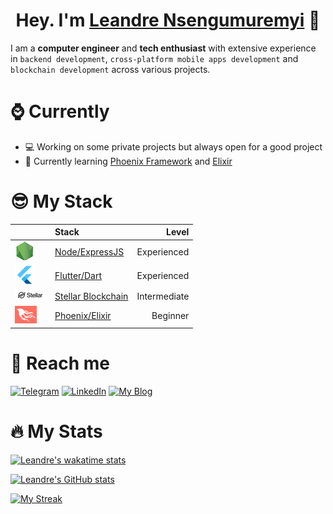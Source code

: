 # **<center>Hey. I'm [Leandre Nsengumuremyi](https://dreking/github.com) 👋</center>**

I am a **computer engineer** and **tech enthusiast** with extensive experience in `backend development`, `cross-platform mobile apps development` and `blockchain development` across various projects.

# ⌚ Currently

-   💻 Working on some private projects but always open for a good project
-   📗 Currently learning [Phoenix Framework](https://phoenixframework.org/) and [Elixir](http://elixir-lang.org/)

# 😎 My Stack

|                                                                                                                          | Stack                                                                                  |        Level |
| ------------------------------------------------------------------------------------------------------------------------ | :------------------------------------------------------------------------------------- | -----------: |
| [![alt NodeJS](https://github.com/dreking/dreking/blob/main/icons/nodejs.png?raw=true)](https://nodejs.org)              | [Node/ExpressJS](https://github.com/dreking?tab=repositories&q=&type=&language=dart)   |  Experienced |
| [![alt Flutter](https://github.com/dreking/dreking/blob/main/icons/flutter.png?raw=true)](https://flutter.dev)           | [ Flutter/Dart](https://github.com/dreking?tab=repositories&q=&type=&language=dart)    |  Experienced |
| [![alt Stellar](https://github.com/dreking/dreking/blob/main/icons/stellar.png?raw=true)](https://stellar.org)           | [Stellar Blockchain](https://stellar.org)                                              | Intermediate |
| [![alt Phoenix](https://github.com/dreking/dreking/blob/main/icons/phoenix.png?raw=true)](https://phoenixframework.org/) | [Phoenix/Elixir](https://github.com/dreking?tab=repositories&q=&type=&language=elixir) |     Beginner |

# 📢 Reach me

[![Telegram](https://img.shields.io/badge/Telegram-2CA5E0?style=for-the-badge&logo=telegram&logoColor=white)](https://t.me/leandre_ns) [![LinkedIn](https://img.shields.io/badge/LinkedIn-0077B5?style=for-the-badge&logo=linkedin&logoColor=white)](https://www.linkedin.com/in/leandre-nsengumuremyi) [![My Blog](https://img.shields.io/badge/dev.to-0A0A0A?style=for-the-badge&logo=dev.to&logoColor=white)](https://dev.to/dreking)

# 🔥 My Stats

[![Leandre's wakatime stats](https://github-readme-stats.vercel.app/api/wakatime?username=Leandre&layout=compact&theme=dark)](https://github.com/dreking)

[![Leandre's GitHub stats](https://github-readme-stats.vercel.app/api?username=dreking&count_private=true&show_icons=true&hide=prs,contribs&theme=dark)](https://github.com/dreking)

[![My Streak](https://github-readme-streak-stats.herokuapp.com/?user=dreking&theme=dark)](https://github.com/dreking)

<!-- ![Views](https://gpvc.arturio.dev/dreking) -->
